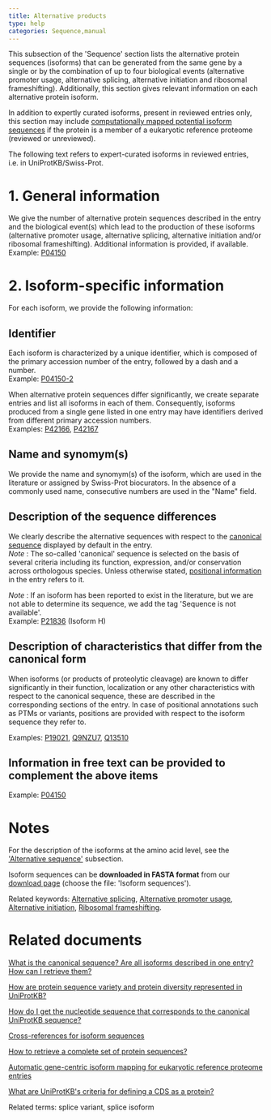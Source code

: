 ```yaml
---
title: Alternative products
type: help
categories: Sequence,manual
---
```


This subsection of the 'Sequence' section lists the alternative protein sequences (isoforms) that can be generated from the same gene by a single or by the combination of up to four biological events (alternative promoter usage, alternative splicing, alternative initiation and ribosomal frameshifting). Additionally, this section gives relevant information on each alternative protein isoform.

In addition to expertly curated isoforms, present in reviewed entries only, this section may include [computationally mapped potential isoform sequences](https://www.uniprot.org/help/gene_centric_isoform_mapping) if the protein is a member of a eukaryotic reference proteome (reviewed or unreviewed).

The following text refers to expert-curated isoforms in reviewed entries, i.e. in UniProtKB/Swiss-Prot.

# 1. General information

We give the number of alternative protein sequences described in the entry and the biological event(s) which lead to the production of these isoforms (alternative promoter usage, alternative splicing, alternative initiation and/or ribosomal frameshifting). Additional information is provided, if available.  
Example: [P04150](https://www.uniprot.org/uniprotkb/P04150#sequences)

# 2. Isoform-specific information

For each isoform, we provide the following information:

## Identifier

Each isoform is characterized by a unique identifier, which is composed of the primary accession number of the entry, followed by a dash and a number.  
Example: [P04150-2](https://www.uniprot.org/uniprotkb/P04150#sequences)

When alternative protein sequences differ significantly, we create separate entries and list all isoforms in each of them. Consequently, isoforms produced from a single gene listed in one entry may have identifiers derived from different primary accession numbers.  
Examples: [P42166](https://www.uniprot.org/uniprotkb/P42166#sequences), [P42167](https://www.uniprot.org/uniprotkb/P42167#sequences)

## Name and synomym(s)

We provide the name and synomym(s) of the isoform, which are used in the literature or assigned by Swiss-Prot biocurators. In the absence of a commonly used name, consecutive numbers are used in the "Name" field.

## Description of the sequence differences

We clearly describe the alternative sequences with respect to the [canonical sequence](https://www.uniprot.org/help/canonical_and_isoforms) displayed by default in the entry.  
_Note_ : The so-called 'canonical' sequence is selected on the basis of several criteria including its function, expression, and/or conservation across orthologous species. Unless otherwise stated, [positional information](https://www.uniprot.org/help/sequence_annotation) in the entry refers to it.

_Note_ : If an isoform has been reported to exist in the literature, but we are not able to determine its sequence, we add the tag 'Sequence is not available'.  
Example: [P21836](https://www.uniprot.org/uniprotkb/P21836#sequences) (Isoform H)

## Description of characteristics that differ from the canonical form

When isoforms (or products of proteolytic cleavage) are known to differ significantly in their function, localization or any other characteristics with respect to the canonical sequence, these are described in the corresponding sections of the entry. In case of positional annotations such as PTMs or variants, positions are provided with respect to the isoform sequence they refer to.

Examples: [P19021](https://www.uniprot.org/uniprotkb/P19021#ptm_processing), [Q9NZU7](https://www.uniprot.org/uniprotkb/Q9NZU7#ptm_processing), [Q13510](https://www.uniprot.org/uniprotkb/Q13510#disease_variants)

## Information in free text can be provided to complement the above items

Example: [P04150](https://www.uniprot.org/uniprotkb/P04150#sequences)

# Notes

For the description of the isoforms at the amino acid level, see the ['Alternative sequence'](https://www.uniprot.org/help/var_seq) subsection.

Isoform sequences can be **downloaded in FASTA format** from our [download page](https://www.uniprot.org/downloads) (choose the file: 'Isoform sequences').

Related keywords: [Alternative splicing](https://www.uniprot.org/keywords/25), [Alternative promoter usage](https://www.uniprot.org/keywords/877), [Alternative initiation](https://www.uniprot.org/keywords/24), [Ribosomal frameshifting](https://www.uniprot.org/keywords/688).

# Related documents

[What is the canonical sequence? Are all isoforms described in one entry? How can I retrieve them?](https://www.uniprot.org/help/canonical_and_isoforms)

[How are protein sequence variety and protein diversity represented in UniProtKB?](https://www.uniprot.org/help/protein_diversity)

[How do I get the nucleotide sequence that corresponds to the canonical UniProtKB sequence?](https://www.uniprot.org/help/canonical_nucleotide)

[Cross-references for isoform sequences](https://www.uniprot.org/help/isoform_crossreferences)

[How to retrieve a complete set of protein sequences?](https://www.uniprot.org/help/retrieve_sets)

[Automatic gene-centric isoform mapping for eukaryotic reference proteome entries](https://www.uniprot.org/help/gene_centric_isoform_mapping)

[What are UniProtKB's criteria for defining a CDS as a protein?](https://www.uniprot.org/help/cds_protein_definition)

Related terms: splice variant, splice isoform
